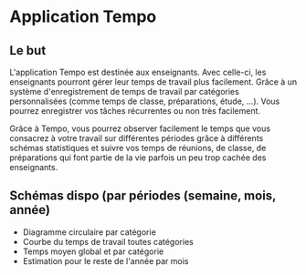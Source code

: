 # Application Tempo

## Le but

L'application Tempo est destinée aux enseignants. Avec celle-ci, les enseignants pourront gérer leur temps de travail plus facilement.
Grâce à un système d'enregistrement de temps de travail par catégories personnalisées (comme temps de classe, préparations, étude, ...). Vous pourrez enregistrer vos tâches récurrentes ou non très facilement.

Grâce à Tempo, vous pourrez observer facilement le temps que vous consacrez à votre travail sur différentes périodes grâce à différents schémas statistiques et suivre vos temps de réunions, de classe, de préparations qui font partie de la vie parfois un peu trop cachée des enseignants.

## Schémas dispo (par périodes (semaine, mois, année)

- Diagramme circulaire par catégorie
- Courbe du temps de travail toutes catégories
- Temps moyen global et par catégorie
- Estimation pour le reste de l'année par mois
